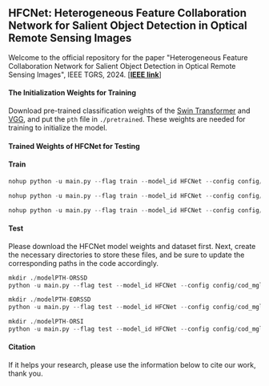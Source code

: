 ## HFCNet: Heterogeneous Feature Collaboration Network for Salient Object Detection in Optical Remote Sensing Images

Welcome to the official repository for the paper "Heterogeneous Feature Collaboration Network for Salient Object Detection in Optical Remote Sensing Images", IEEE TGRS, 2024. [**[IEEE link](https://eff.org)**]

#### The Initialization Weights for Training
Download pre-trained classification weights of the [Swin Transformer](https://github.com/SwinTransformer/storage/releases/download/v1.0.0/swin_base_patch4_window12_384_22k.pth) and [VGG](https://download.pytorch.org/models/vgg16-397923af.pth), and put the ` pth ` file in ` ./pretrained `. These weights are needed for training to initialize the model.

#### Trained Weights of HFCNet for Testing



#### Train

~~~python
nohup python -u main.py --flag train --model_id HFCNet --config config/cod_mgl50_o.yaml --device cuda:0 > train_ORSSD.log &

nohup python -u main.py --flag train --model_id HFCNet --config config/cod_mgl50_e.yaml --device cuda:0 > train_EORSSD.log &

nohup python -u main.py --flag train --model_id HFCNet --config config/cod_mgl50_orsi.yaml --device cuda:0 > train_ORSI.log &
~~~

#### Test

Please download the HFCNet model weights and dataset first. Next, create the necessary directories to store these files, and be sure to update the corresponding paths in the code accordingly. 

~~~python
mkdir ./modelPTH-ORSSD
python -u main.py --flag test --model_id HFCNet --config config/cod_mgl50_o.yaml

mkdir ./modelPTH-EORSSD
python -u main.py --flag test --model_id HFCNet --config config/cod_mgl50_e.yaml 

mkdir ./modelPTH-ORSI
python -u main.py --flag test --model_id HFCNet --config config/cod_mgl50_orsi.yaml
~~~

#### Citation

If it helps your research,  please use the information below to cite our work, thank you. 
